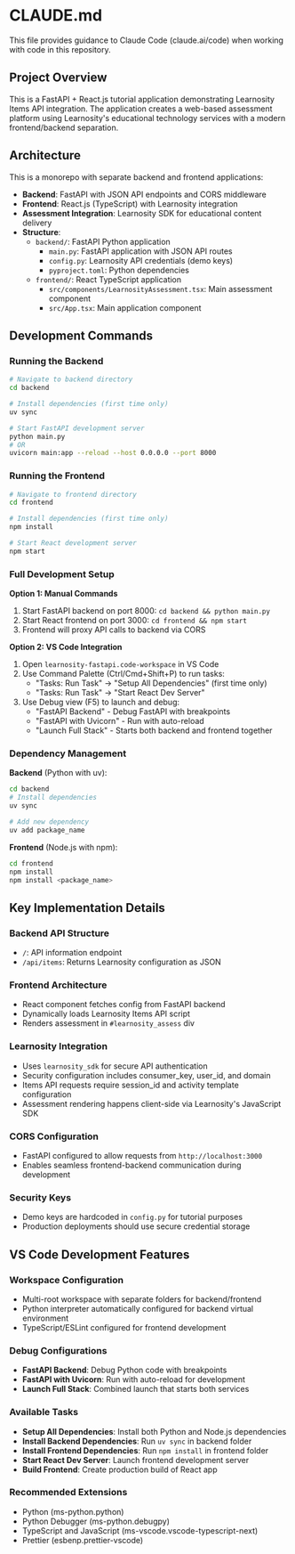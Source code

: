 # CLAUDE.md

This file provides guidance to Claude Code (claude.ai/code) when working with code in this repository.

## Project Overview

This is a FastAPI + React.js tutorial application demonstrating Learnosity Items API integration. The application creates a web-based assessment platform using Learnosity's educational technology services with a modern frontend/backend separation.

## Architecture

This is a monorepo with separate backend and frontend applications:

- **Backend**: FastAPI with JSON API endpoints and CORS middleware
- **Frontend**: React.js (TypeScript) with Learnosity integration
- **Assessment Integration**: Learnosity SDK for educational content delivery
- **Structure**:
  - `backend/`: FastAPI Python application
    - `main.py`: FastAPI application with JSON API routes
    - `config.py`: Learnosity API credentials (demo keys)
    - `pyproject.toml`: Python dependencies
  - `frontend/`: React TypeScript application
    - `src/components/LearnosityAssessment.tsx`: Main assessment component
    - `src/App.tsx`: Main application component

## Development Commands

### Running the Backend
```bash
# Navigate to backend directory
cd backend

# Install dependencies (first time only)
uv sync

# Start FastAPI development server
python main.py
# OR
uvicorn main:app --reload --host 0.0.0.0 --port 8000
```

### Running the Frontend
```bash
# Navigate to frontend directory
cd frontend

# Install dependencies (first time only)
npm install

# Start React development server
npm start
```

### Full Development Setup

**Option 1: Manual Commands**
1. Start FastAPI backend on port 8000: `cd backend && python main.py`
2. Start React frontend on port 3000: `cd frontend && npm start`
3. Frontend will proxy API calls to backend via CORS

**Option 2: VS Code Integration**
1. Open `learnosity-fastapi.code-workspace` in VS Code
2. Use Command Palette (Ctrl/Cmd+Shift+P) to run tasks:
   - "Tasks: Run Task" → "Setup All Dependencies" (first time only)
   - "Tasks: Run Task" → "Start React Dev Server"
3. Use Debug view (F5) to launch and debug:
   - "FastAPI Backend" - Debug FastAPI with breakpoints
   - "FastAPI with Uvicorn" - Run with auto-reload
   - "Launch Full Stack" - Starts both backend and frontend together

### Dependency Management

**Backend** (Python with uv):
```bash
cd backend
# Install dependencies
uv sync

# Add new dependency
uv add package_name
```

**Frontend** (Node.js with npm):
```bash
cd frontend
npm install
npm install <package_name>
```

## Key Implementation Details

### Backend API Structure
- `/`: API information endpoint
- `/api/items`: Returns Learnosity configuration as JSON

### Frontend Architecture
- React component fetches config from FastAPI backend
- Dynamically loads Learnosity Items API script
- Renders assessment in `#learnosity_assess` div

### Learnosity Integration
- Uses `learnosity_sdk` for secure API authentication
- Security configuration includes consumer_key, user_id, and domain
- Items API requests require session_id and activity template configuration
- Assessment rendering happens client-side via Learnosity's JavaScript SDK

### CORS Configuration
- FastAPI configured to allow requests from `http://localhost:3000`
- Enables seamless frontend-backend communication during development

### Security Keys
- Demo keys are hardcoded in `config.py` for tutorial purposes
- Production deployments should use secure credential storage

## VS Code Development Features

### Workspace Configuration
- Multi-root workspace with separate folders for backend/frontend
- Python interpreter automatically configured for backend virtual environment
- TypeScript/ESLint configured for frontend development

### Debug Configurations
- **FastAPI Backend**: Debug Python code with breakpoints
- **FastAPI with Uvicorn**: Run with auto-reload for development
- **Launch Full Stack**: Combined launch that starts both services

### Available Tasks
- **Setup All Dependencies**: Install both Python and Node.js dependencies
- **Install Backend Dependencies**: Run `uv sync` in backend folder
- **Install Frontend Dependencies**: Run `npm install` in frontend folder
- **Start React Dev Server**: Launch frontend development server
- **Build Frontend**: Create production build of React app

### Recommended Extensions
- Python (ms-python.python)
- Python Debugger (ms-python.debugpy)
- TypeScript and JavaScript (ms-vscode.vscode-typescript-next)
- Prettier (esbenp.prettier-vscode)